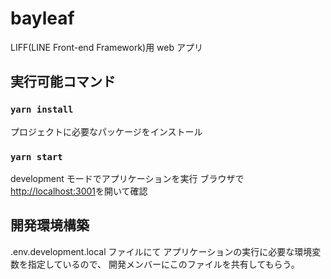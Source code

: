 # bayleaf

LIFF(LINE Front-end Framework)用 web アプリ

## 実行可能コマンド

### `yarn install`

プロジェクトに必要なパッケージをインストール

### `yarn start`

development モードでアプリケーションを実行
ブラウザで[http://localhost:3001](http://localhost:3001)を開いて確認

## 開発環境構築

.env.development.local ファイルにて
アプリケーションの実行に必要な環境変数を指定しているので、
開発メンバーにこのファイルを共有してもらう。
